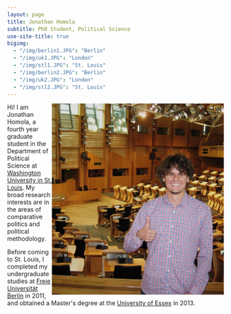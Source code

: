 ```yaml
---
layout: page
title: Jonathan Homola
subtitle: PhD Student, Political Science
use-site-title: true
bigimg:
  - "/img/berlin1.JPG": "Berlin"
  - "/img/uk1.JPG": "London"
  - "/img/stl1.JPG": "St. Louis"
  - "/img/berlin2.JPG": "Berlin"
  - "/img/uk2.JPG": "London"
  - "/img/stl2.JPG": "St. Louis"
---
```


<img style="float:right; margin=0 20px 0 0" height="445px" width="400px" src="/img/profile.JPG" />

Hi! I am Jonathan Homola, a fourth year graduate student in the Department of Political Science at [Washington University in St. Louis](http://polisci.wustl.edu/ "Washington University in St. Louis"). My broad research interests are in the areas of comparative politics and political methodology.


Before coming to St. Louis, I completed my undergraduate studies at [Freie Universität Berlin](http://www.polsoz.fu-berlin.de/en/polwiss/index.html "Freie Universität Berlin") in 2011, and obtained a Master's degree at the [University of Essex](http://www.essex.ac.uk/government/ "University of Essex") in 2013.


